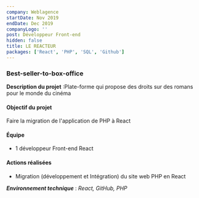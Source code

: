 ```yaml
---
company: Weblagence
startDate: Nov 2019
endDate: Dec 2019
companyLogo: ''
post: Développeur Front-end
hidden: false
title: LE REACTEUR
packages: ['React', 'PHP', 'SQL', 'Github']
---
```


### **Best-seller-to-box-office**

**Description du projet** :Plate-forme qui propose des droits sur des romans pour le monde du cinéma

#### **Objectif du projet**

Faire la migration de l'application de PHP à React

#### **Équipe**

- 1 développeur Front-end React

#### **Actions réalisées**

- Migration (développement et Intégration) du site web PHP en React

**_Environnement technique_** : _React, GitHub, PHP_

